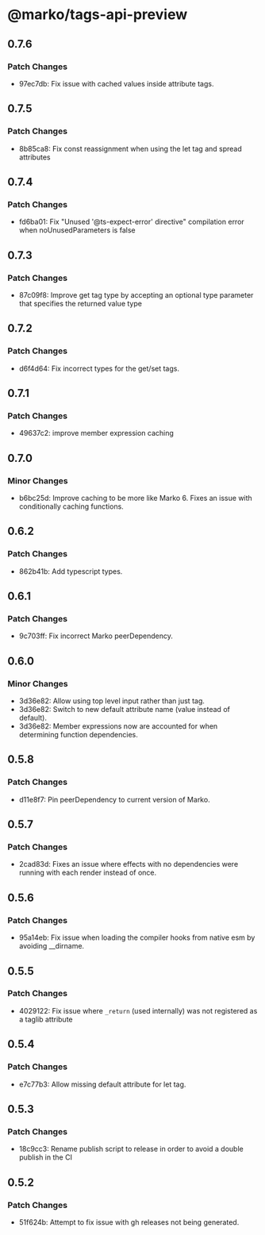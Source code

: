 # @marko/tags-api-preview

## 0.7.6

### Patch Changes

- 97ec7db: Fix issue with cached values inside attribute tags.

## 0.7.5

### Patch Changes

- 8b85ca8: Fix const reassignment when using the let tag and spread attributes

## 0.7.4

### Patch Changes

- fd6ba01: Fix "Unused '@ts-expect-error' directive" compilation error when noUnusedParameters is false

## 0.7.3

### Patch Changes

- 87c09f8: Improve get tag type by accepting an optional type parameter that specifies the returned value type

## 0.7.2

### Patch Changes

- d6f4d64: Fix incorrect types for the get/set tags.

## 0.7.1

### Patch Changes

- 49637c2: improve member expression caching

## 0.7.0

### Minor Changes

- b6bc25d: Improve caching to be more like Marko 6. Fixes an issue with conditionally caching functions.

## 0.6.2

### Patch Changes

- 862b41b: Add typescript types.

## 0.6.1

### Patch Changes

- 9c703ff: Fix incorrect Marko peerDependency.

## 0.6.0

### Minor Changes

- 3d36e82: Allow using top level input rather than just <attrs/> tag.
- 3d36e82: Switch to new default attribute name (value instead of default).
- 3d36e82: Member expressions now are accounted for when determining function dependencies.

## 0.5.8

### Patch Changes

- d11e8f7: Pin peerDependency to current version of Marko.

## 0.5.7

### Patch Changes

- 2cad83d: Fixes an issue where effects with no dependencies were running with each render instead of once.

## 0.5.6

### Patch Changes

- 95a14eb: Fix issue when loading the compiler hooks from native esm by avoiding \_\_dirname.

## 0.5.5

### Patch Changes

- 4029122: Fix issue where `_return` (used internally) was not registered as a taglib attribute

## 0.5.4

### Patch Changes

- e7c77b3: Allow missing default attribute for let tag.

## 0.5.3

### Patch Changes

- 18c9cc3: Rename publish script to release in order to avoid a double publish in the CI

## 0.5.2

### Patch Changes

- 51f624b: Attempt to fix issue with gh releases not being generated.
